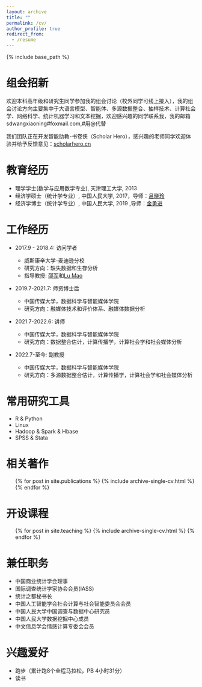 ```yaml
---
layout: archive
title: ""
permalink: /cv/
author_profile: true
redirect_from:
  - /resume
---
```


{% include base_path %}

组会招新
======
欢迎本科高年级和研究生同学参加我的组会讨论（校外同学可线上接入），我的组会讨论方向主要集中于大语言模型、智能体、多源数据整合、抽样技术、计算社会学、网络科学、统计机器学习和文本挖掘，欢迎感兴趣的同学联系我，我的邮箱sdwangxiaoning#foxmail.com,#用@代替

我们团队正在开发智能助教-书卷侠（Scholar Hero），感兴趣的老师同学欢迎体验并给予反馈意见：[scholarhero.cn](https://scholarhero.cn/)


教育经历
======
* 理学学士(数学与应用数学专业), 天津理工大学, 2013
* 经济学硕士（统计学专业）, 中国人民大学, 2017，导师：[吕晓玲](http://stat.ruc.edu.cn/teacher_more.php?id=39&cid=25)
* 经济学博士（统计学专业）, 中国人民大学, 2019 ,导师：[金勇进](http://stat.ruc.edu.cn/teacher_more.php?id=119&cid=25)

工作经历
======
* 2017.9 - 2018.4: 访问学者
  * 威斯康辛大学-麦迪逊分校
  * 研究方向：缺失数据和生存分析
  * 指导教授: [邵军](http://www.stat.wisc.edu/~shao/)和[Lu Mao](https://biostat.wisc.edu/content/mao-lu)


* 2019.7-2021.7: 师资博士后
  * 中国传媒大学，数据科学与智能媒体学院
  * 研究方向：融媒体技术和评价体系、融媒体数据分析

* 2021.7-2022.6: 讲师
  * 中国传媒大学，数据科学与智能媒体学院
  * 研究方向：数据整合估计，计算传播学，计算社会学和社会媒体分析
  
* 2022.7-至今: 副教授
  * 中国传媒大学，数据科学与智能媒体学院
  * 研究方向：多源数据整合估计，计算传播学，计算社会学和社会媒体分析

  
常用研究工具
======
* R & Python
* Linux
* Hadoop & Spark & Hbase
* SPSS & Stata

相关著作
======
  <ul>{% for post in site.publications %}
    {% include archive-single-cv.html %}
  {% endfor %}</ul>
  
  
开设课程
======
  <ul>{% for post in site.teaching %}
    {% include archive-single-cv.html %}
  {% endfor %}</ul>
  
兼任职务
======
* 中国商业统计学会理事
* 国际调查统计学家协会会员(IASS)
* 统计之都秘书长
* 中国人工智能学会社会计算与社会智能委员会会员
* 中国人民大学中国调查与数据中心研究员
* 中国人民大学数据挖掘中心成员
* 中文信息学会情感计算专委会会员

兴趣爱好
======

* 跑步（累计跑8个全程马拉松，PB 4小时31分）
* 读书


